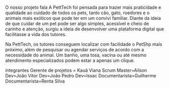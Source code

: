 O nosso projeto fala A PettTech foi pensada para trazer mais praticidade e qualidade ao cuidado de todos os pets, tanto cão, gato, roedores e o animais mais exóticos que pode ter em um convivi familiar. Diante da ideia de que cuidar de um pet pode ser algo simples, acessível e cheio de carinho e atenção, surgiu a ideia de desenvolver uma plataforma digital que facilitasse a vida dos tutores.

Na PettTech, os tutores conseguem localizar com facilidade o PetShp mais próximo, além de pesquisar ou agendar serviços de acordo com a necessidade do animal. Um banho, uma tosa, vacina ou até mesmo atendimento especializados podem estar a apenas um clique.

integrantes 
Gerente de projetos = Kauã Viana
Scrum Master=Ailson
Dev=João Vitor
Dev=João Pedro
Dev=Issac
Documentarista=Guilherme
Documentarista=Renta Silva
